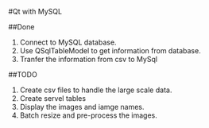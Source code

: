 #Qt with MySQL

##Done 
1. Connect to MySQL database.
2. Use QSqlTableModel to get information from database.
3. Tranfer the information from csv to MySql

##TODO

1. Create csv files to handle the large scale data.
2. Create servel tables 
3. Display the images and iamge names.
4. Batch resize and pre-process the images.
